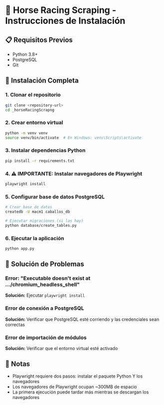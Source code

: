 # 🏇 Horse Racing Scraping - Instrucciones de Instalación

## 📋 Requisitos Previos
- Python 3.8+
- PostgreSQL
- Git

## 🚀 Instalación Completa

### 1. Clonar el repositorio
```bash
git clone <repository-url>
cd _horseRacingScrapng
```

### 2. Crear entorno virtual
```bash
python -m venv venv
source venv/bin/activate  # En Windows: venv\Scripts\activate
```

### 3. Instalar dependencias Python
```bash
pip install -r requirements.txt
```

### 4. ⚠️ IMPORTANTE: Instalar navegadores de Playwright
```bash
playwright install
```

### 5. Configurar base de datos PostgreSQL
```bash
# Crear base de datos
createdb -U macm1 caballos_db

# Ejecutar migraciones (si las hay)
python database/create_tables.py
```

### 6. Ejecutar la aplicación
```bash
python app.py
```

## 🔧 Solución de Problemas

### Error: "Executable doesn't exist at .../chromium_headless_shell"
**Solución:** Ejecutar `playwright install`

### Error de conexión a PostgreSQL
**Solución:** Verificar que PostgreSQL esté corriendo y las credenciales sean correctas

### Error de importación de módulos
**Solución:** Verificar que el entorno virtual esté activado

## 📝 Notas
- Playwright requiere dos pasos: instalar el paquete Python Y los navegadores
- Los navegadores de Playwright ocupan ~300MB de espacio
- La primera ejecución puede tardar más mientras se descargan los navegadores 